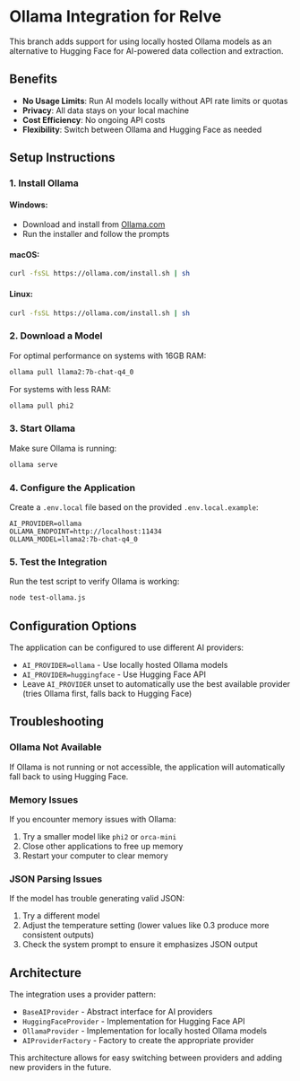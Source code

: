 # Ollama Integration for Relve

This branch adds support for using locally hosted Ollama models as an alternative to Hugging Face for AI-powered data collection and extraction.

## Benefits

- **No Usage Limits**: Run AI models locally without API rate limits or quotas
- **Privacy**: All data stays on your local machine
- **Cost Efficiency**: No ongoing API costs
- **Flexibility**: Switch between Ollama and Hugging Face as needed

## Setup Instructions

### 1. Install Ollama

#### Windows:
- Download and install from [Ollama.com](https://ollama.com/download/windows)
- Run the installer and follow the prompts

#### macOS:
```bash
curl -fsSL https://ollama.com/install.sh | sh
```

#### Linux:
```bash
curl -fsSL https://ollama.com/install.sh | sh
```

### 2. Download a Model

For optimal performance on systems with 16GB RAM:

```bash
ollama pull llama2:7b-chat-q4_0
```

For systems with less RAM:

```bash
ollama pull phi2
```

### 3. Start Ollama

Make sure Ollama is running:

```bash
ollama serve
```

### 4. Configure the Application

Create a `.env.local` file based on the provided `.env.local.example`:

```
AI_PROVIDER=ollama
OLLAMA_ENDPOINT=http://localhost:11434
OLLAMA_MODEL=llama2:7b-chat-q4_0
```

### 5. Test the Integration

Run the test script to verify Ollama is working:

```bash
node test-ollama.js
```

## Configuration Options

The application can be configured to use different AI providers:

- `AI_PROVIDER=ollama` - Use locally hosted Ollama models
- `AI_PROVIDER=huggingface` - Use Hugging Face API
- Leave `AI_PROVIDER` unset to automatically use the best available provider (tries Ollama first, falls back to Hugging Face)

## Troubleshooting

### Ollama Not Available

If Ollama is not running or not accessible, the application will automatically fall back to using Hugging Face.

### Memory Issues

If you encounter memory issues with Ollama:

1. Try a smaller model like `phi2` or `orca-mini`
2. Close other applications to free up memory
3. Restart your computer to clear memory

### JSON Parsing Issues

If the model has trouble generating valid JSON:

1. Try a different model
2. Adjust the temperature setting (lower values like 0.3 produce more consistent outputs)
3. Check the system prompt to ensure it emphasizes JSON output

## Architecture

The integration uses a provider pattern:

- `BaseAIProvider` - Abstract interface for AI providers
- `HuggingFaceProvider` - Implementation for Hugging Face API
- `OllamaProvider` - Implementation for locally hosted Ollama models
- `AIProviderFactory` - Factory to create the appropriate provider

This architecture allows for easy switching between providers and adding new providers in the future.